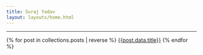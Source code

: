 ```yaml
---
title: Suraj Yadav
layout: layouts/home.html
---
```

<user-avatar 
    name="SURAJ YADAV" 
    image="/images/profile_bw.webp" 
    title="Oddball Software Creator and a Hobbyist Artist">
</user-avatar>

<hr />

{% for post in collections.posts | reverse %}
<a href="{{post.url}}">{{post.data.title}}</a>
{% endfor %}
